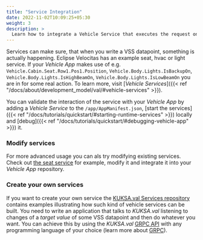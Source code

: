 ```yaml
---
title: "Service Integration"
date: 2022-11-02T10:09:25+05:30
weight: 3
description: >
  Learn how to integrate a Vehicle Service that executes the request on vehicle side
---
```


Services can make sure, that when you write a VSS datapoint, something is actually happening. Eclipse Velocitas has an example seat, hvac or light service. If your _Vehicle App_ makes use of e.g. `Vehicle.Cabin.Seat.Row1.Pos1.Position`, `Vehicle.Body.Lights.IsBackupOn`, `Vehicle.Body.Lights.IsHighBeamOn`, `Vehicle.Body.Lights.IsLowBeamOn` you are in for some real action. To learn more, visit [_Vehicle Services_]({{< ref "/docs/about/development_model/val/#vehicle-services" >}}).

You can validate the interaction of the service with your _Vehicle App_ by adding a _Vehicle Service_ to the `/app/AppManifest.json`, [start the services]({{< ref "/docs/tutorials/quickstart/#starting-runtime-services" >}}) locally and [debug]({{< ref "/docs/tutorials/quickstart/#debugging-vehicle-app" >}}) it.

### Modify services

For more advanced usage you can als try modifying existing services. Check out [the seat service](https://github.com/boschglobal/kuksa.val.services/tree/feature/subscribe_actuator_targets/seat_service) for example, modify it and integrate it into your _Vehicle App_ repository.

### Create your own services

If you want to create your own service the [KUKSA.val Services repository](https://github.com/eclipse/kuksa.val.services/) contains examples illustrating how such kind of vehicle services can be built. You need to write an application that talks to _KUKSA.val_ listening to changes of a _target value_ of some VSS datapoint and then do whatever you want. You can achieve this by using the _KUKSA.val_ [GRPC API](https://github.com/eclipse/kuksa.val/tree/master/proto/kuksa/val/v1) with any programming language of your choice (learn more about [GRPC](https://grpc.io)).
